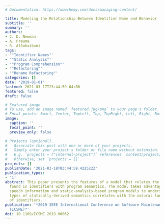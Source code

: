 ```yaml
---
# Documentation: https://wowchemy.com/docs/managing-content/

title: Modeling the Relationship Between Identifier Name and Behavior
subtitle: ''
summary: ''
authors:
- C. D. Newman
- A. Preuma
- R. AlSuhaibani
tags:
- '"Identifier Names"'
- '"Static Analysis"'
- '"Program Comprehension"'
- '"Refactoring"'
- '"Rename Refactoring"'
categories: []
date: '2019-01-01'
lastmod: 2021-03-17T23:44:59-04:00
featured: false
draft: false

# Featured image
# To use, add an image named `featured.jpg/png` to your page's folder.
# Focal points: Smart, Center, TopLeft, Top, TopRight, Left, Right, BottomLeft, Bottom, BottomRight.
image:
  caption: ''
  focal_point: ''
  preview_only: false

# Projects (optional).
#   Associate this post with one or more of your projects.
#   Simply enter your project's folder or file name without extension.
#   E.g. `projects = ["internal-project"]` references `content/project/deep-learning/index.md`.
#   Otherwise, set `projects = []`.
projects: []
publishDate: '2021-03-18T03:44:59.422522Z'
publication_types:
- '1'
abstract: This paper presents the features of a model that relates the natural language
  found in identifiers with program semantics. The model takes advantage of part of
  speech information and static-analysis-based program models to understand how different
  types of statically-derived semantics correlates with the natural language meaning
  of identifiers.
publication: '*2019 IEEE International Conference on Software Maintenance and Evolution
  (ICSME)*'
doi: 10.1109/ICSME.2019.00062
---
```

